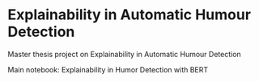 # Explainability in Automatic Humour Detection
Master thesis project on Explainability in Automatic Humour Detection

Main notebook: Explainability in Humor Detection with BERT


